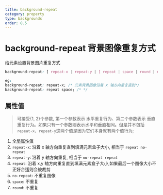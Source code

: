 ```yaml
---
title: background-repeat
category: property
type: backgrounds
order: 8.5
---
```


# background-repeat 背景图像重复方式

给元素设置背景图片重复方式

```css
background-repeat: [ repeat-x | repeat-y | [ repeat | space | round | no-repeat]{1, 2}]

eg:
background-repeat: repeat-x; /* 元素背景图像沿着 x 轴方向重复直到*/
background-repeat: repeat space; /* */
```

## 属性值

> 可接受{1, 2}个参数, 第一个参数表示 水平重复行为、第二个参数表示 垂直重复行为。如果只有一个参数则表示水平和垂直相同。但是并不包括 `repeat-x`、`repeat-y`这两个值是因为它们本身就有两个值行为;

1. [全局属性值](/front-end/CSS/values#anchor-值类型)
1. `repeat-x`: 沿着 x 轴方向重复直到填满元素盒子大小, 相当于 `repeat no-repeat`
1. `repeat-y`: 沿着 y 轴方向重复, 相当于 `no-repeat repeat`
1. `repeat`: 沿着 x,y 轴方向重复直到填满元素盒子大小,如果最后一个图像大小不正好合适则会被裁剪
1. `no-repeat`: 不重复图像
1. `space`: 不重复
1. `round`: 不重复
